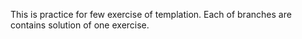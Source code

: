 This is practice for few exercise of templation.
Each of branches are contains solution of one exercise.
